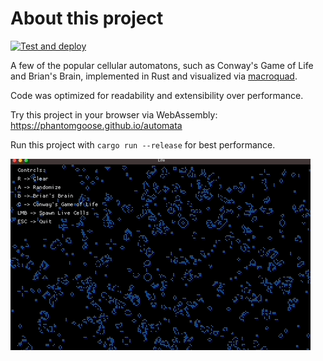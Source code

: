 # About this project

[![Test and deploy](https://github.com/phantomgoose/automata/actions/workflows/test-and-deploy.yml/badge.svg)](https://github.com/phantomgoose/automata/actions/workflows/test-and-deploy.yml)

A few of the popular cellular automatons, such as Conway's Game of Life and Brian's Brain, implemented in Rust and
visualized via [macroquad](https://macroquad.rs/).

Code was optimized for readability and extensibility over performance.

Try this project in your browser via WebAssembly: https://phantomgoose.github.io/automata

Run this project with `cargo run --release` for best performance.

![Demo](demo.gif)
